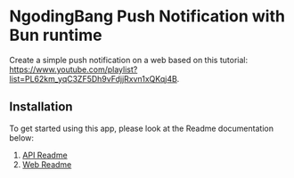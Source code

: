 # NgodingBang Push Notification with Bun runtime

Create a simple push notification on a web based on this tutorial: https://www.youtube.com/playlist?list=PL62km_yqC3ZF5Dh9vFdjjRxvn1xQKqj4B.

## Installation

To get started using this app, please look at the Readme documentation below:

1. [API Readme](api/README.md)
2. [Web Readme](web/README.md)
